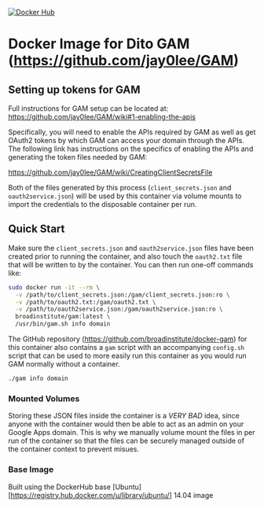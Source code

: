 [![Docker Hub](http://img.shields.io/badge/docker-hub-brightgreen.svg?style=flat)](https://registry.hub.docker.com/u/broadinstitute/gam/)

# Docker Image for Dito GAM (https://github.com/jay0lee/GAM)

## Setting up tokens for GAM

Full instructions for GAM setup can be located at: https://github.com/jay0lee/GAM/wiki#1-enabling-the-apis

Specifically, you will need to enable the APIs required by GAM as well as get
OAuth2 tokens by which GAM can access your domain through the APIs.  The
following link has instructions on the specifics of enabling the APIs and
generating the token files needed by GAM:

https://github.com/jay0lee/GAM/wiki/CreatingClientSecretsFile

Both of the files generated by this process (`client_secrets.json` and
`oauth2service.json`) will be used by this container via volume mounts to
import the credentials to the disposable container per run.

## Quick Start

Make sure the `client_secrets.json` and `oauth2service.json` files have been
created prior to running the container, and also touch the `oauth2.txt` file
that will be written to by the container.  You can then run one-off commands
like:

```sh
sudo docker run -it --rm \
  -v /path/to/client_secrets.json:/gam/client_secrets.json:ro \
  -v /path/to/oauth2.txt:/gam/oauth2.txt \
  -v /path/to/oauth2service.json:/gam/oauth2service.json:ro \
  broadinstitute/gam:latest \
  /usr/bin/gam.sh info domain
```

The GitHub repository (https://github.com/broadinstitute/docker-gam) for
this container also contains a `gam` script with an accompanying `config.sh`
script that can be used to more easily run this container as you would run GAM
normally without a container.

```sh
./gam info domain
```

### Mounted Volumes

Storing these JSON files inside the container is a *VERY BAD* idea, since
anyone with the container would then be able to act as an admin on your
Google Apps domain.  This is why we manually volume mount the files in
per run of the container so that the files can be securely managed outside
of the container context to prevent misues.

### Base Image

Built using the DockerHub base [Ubuntu][https://registry.hub.docker.com/u/library/ubuntu/] 14.04 image
